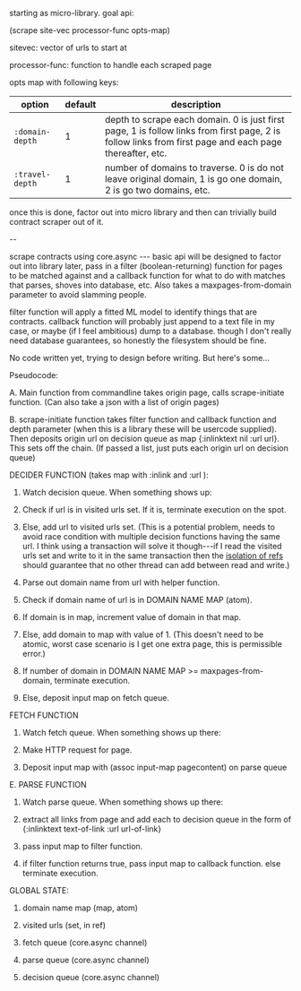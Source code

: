 starting as micro-library.  goal api: 

(scrape site-vec processor-func opts-map)

sitevec: vector of urls to start at

processor-func: function to handle each scraped page

opts map with following keys: 

option | default | description
--- | --- | ---
`:domain-depth` | 1 | depth to scrape each domain. 0 is just first page, 1 is follow links from first page, 2 is follow links from first page and each page thereafter, etc.
`:travel-depth` | 1 | number of domains to traverse. 0 is do not leave original domain, 1 is go one domain, 2 is go two domains, etc.

once this is done, factor out into micro library and then can trivially build contract scraper out of it.

--

scrape contracts using core.async --- basic api will be designed to factor out into library later, pass in a filter (boolean-returning) function for pages to be matched against and a callback function for what to do with matches that parses, shoves into database, etc.  Also takes a maxpages-from-domain parameter to avoid slamming people.  

filter function will apply a fitted ML model to identify things that are contracts.  callback function will probably just append to a text file in my case, or maybe (if I feel ambitious) dump to a database.  though I don't really need database guarantees, so honestly the filesystem should be fine.

No code written yet, trying to design before writing.  But here's some...

Pseudocode: 

A.  Main function from commandline takes origin page, calls scrape-initiate function.  (Can also take a json with a list of origin pages)

B.  scrape-initiate function takes filter function and callback function and depth parameter (when this is a library these will be usercode supplied).  Then deposits origin url on decision queue as map {:inlinktext nil :url url}.  This sets off the chain.  (If passed a list, just puts each origin url on decision queue)

DECIDER FUNCTION (takes map with :inlink and :url ): 

1.  Watch decision queue. When something shows up:

2.  Check if url is in visited urls set.  If it is, terminate execution on the spot.
    
3.  Else, add url to visited urls set. (This is a potential problem, needs to avoid race condition with multiple decision functions having the same url.  I think using a transaction will solve it though---if I read the visited urls set and write to it in the same transaction then the [isolation of refs](https://clojure.org/reference/refs) should guarantee that no other thread can add between read and write.)

4.  Parse out domain name from url with helper function. 

5.  Check if domain name of url is in DOMAIN NAME MAP (atom).

6.  If domain is in map, increment value of domain in that map. 

7.  Else, add domain to map with value of 1.  (This doesn't need to be atomic, worst case scenario is I get one extra page, this is permissible error.)

8.  If number of domain in DOMAIN NAME MAP >= maxpages-from-domain, terminate execution.

9.  Else, deposit input map on fetch queue.
    
FETCH FUNCTION

1.  Watch fetch queue.  When something shows up there: 

2.  Make HTTP request for page.

3.  Deposit input map with (assoc input-map pagecontent) on parse queue

E.  PARSE FUNCTION

1.  Watch parse queue.  When something shows up there:

2.  extract all links from page and add each to decision queue in the form of {:inlinktext text-of-link :url url-of-link}

2.  pass input map to filter function.

3.  if filter function returns true, pass input map to callback function.  else terminate execution.
    
    
GLOBAL STATE:

1.  domain name map (map, atom)

2.  visited urls (set, in ref)

3.  fetch queue (core.async channel)

4.  parse queue (core.async channel)

5.  decision queue (core.async channel)
